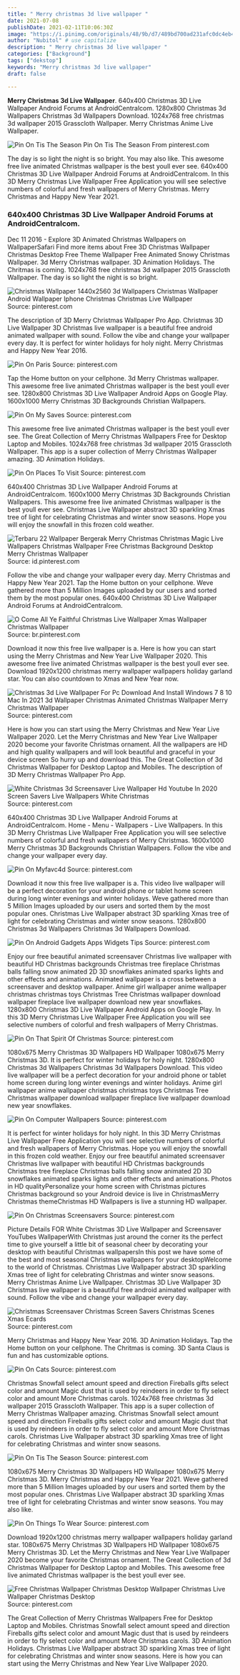 ```yaml
---
title: " Merry christmas 3d live wallpaper "
date: 2021-07-08
publishDate: 2021-02-11T10:06:30Z
image: "https://i.pinimg.com/originals/48/9b/d7/489bd700ad231afc0dc4eb4ba1499b53.jpg"
author: "Nubitol" # use capitalize
description: " Merry christmas 3d live wallpaper "
categories: ["Background"]
tags: ["dekstop"]
keywords: "Merry christmas 3d live wallpaper"
draft: false

---
```



**Merry Christmas 3d Live Wallpaper**. 640x400 Christmas 3D Live Wallpaper Android Forums at AndroidCentralcom. 1280x800 Christmas 3d Wallpapers Christmas 3d Wallpapers Download. 1024x768 free christmas 3d wallpaper 2015 Grasscloth Wallpaper. Merry Christmas Anime Live Wallpaper.

![Pin On Tis The Season](https://i.pinimg.com/originals/9c/01/d7/9c01d7b01c0c65bfe7c988c3c770d3e7.jpg "Pin On Tis The Season")
Pin On Tis The Season From pinterest.com


The day is so light the night is so bright. You may also like. This awesome free live animated Christmas wallpaper is the best youll ever see. 640x400 Christmas 3D Live Wallpaper Android Forums at AndroidCentralcom. In this 3D Merry Christmas Live Wallpaper Free Application you will see selective numbers of colorful and fresh wallpapers of Merry Christmas. Merry Christmas and Happy New Year 2021.

### 640x400 Christmas 3D Live Wallpaper Android Forums at AndroidCentralcom.

Dec 11 2016 - Explore 3D Animated Christmas Wallpapers on WallpaperSafari Find more items about Free 3D Christmas Wallpaper Christmas Desktop Free Theme Wallpaper Free Animated Snowy Christmas Wallpaper. 3d Merry Christmas wallpaper. 3D Animation Holidays. The Chritmas is coming. 1024x768 free christmas 3d wallpaper 2015 Grasscloth Wallpaper. The day is so light the night is so bright.


![Christmas Wallpaper 1440x2560 3d Wallpapers Christmas Wallpaper Android Wallpaper Iphone Christmas Christmas Live Wallpaper](https://i.pinimg.com/originals/cc/06/5e/cc065e0611d1121362e507107b621abf.jpg "Christmas Wallpaper 1440x2560 3d Wallpapers Christmas Wallpaper Android Wallpaper Iphone Christmas Christmas Live Wallpaper")
Source: pinterest.com

The description of 3D Merry Christmas Wallpaper Pro App. Christmas 3D Live Wallpaper 3D Christmas live wallpaper is a beautiful free android animated wallpaper with sound. Follow the vibe and change your wallpaper every day. It is perfect for winter holidays for holy night. Merry Christmas and Happy New Year 2016.

![Pin On Paris](https://i.pinimg.com/originals/dd/90/eb/dd90ebb9c17a23489bf10e2a809bd297.jpg "Pin On Paris")
Source: pinterest.com

Tap the Home button on your cellphone. 3d Merry Christmas wallpaper. This awesome free live animated Christmas wallpaper is the best youll ever see. 1280x800 Christmas 3D Live Wallpaper Android Apps on Google Play. 1600x1000 Merry Christmas 3D Backgrounds Christian Wallpapers.

![Pin On My Saves](https://i.pinimg.com/originals/10/63/a6/1063a6bdab6c7f284243359812a18112.gif "Pin On My Saves")
Source: pinterest.com

This awesome free live animated Christmas wallpaper is the best youll ever see. The Great Collection of Merry Christmas Wallpapers Free for Desktop Laptop and Mobiles. 1024x768 free christmas 3d wallpaper 2015 Grasscloth Wallpaper. This app is a super collection of Merry Christmas Wallpaper amazing. 3D Animation Holidays.

![Pin On Places To Visit](https://i.pinimg.com/originals/fa/85/76/fa85764ed3ebe4b6fcf72e1bda54b882.jpg "Pin On Places To Visit")
Source: pinterest.com

640x400 Christmas 3D Live Wallpaper Android Forums at AndroidCentralcom. 1600x1000 Merry Christmas 3D Backgrounds Christian Wallpapers. This awesome free live animated Christmas wallpaper is the best youll ever see. Christmas Live Wallpaper abstract 3D sparkling Xmas tree of light for celebrating Christmas and winter snow seasons. Hope you will enjoy the snowfall in this frozen cold weather.

![Terbaru 22 Wallpaper Bergerak Merry Christmas Christmas Magic Live Wallpapers Christmas Wallpaper Free Christmas Background Desktop Merry Christmas Wallpaper](https://i.pinimg.com/600x315/2f/b5/1f/2fb51f5188e4cde379386243dd060f61.jpg "Terbaru 22 Wallpaper Bergerak Merry Christmas Christmas Magic Live Wallpapers Christmas Wallpaper Free Christmas Background Desktop Merry Christmas Wallpaper")
Source: id.pinterest.com

Follow the vibe and change your wallpaper every day. Merry Christmas and Happy New Year 2021. Tap the Home button on your cellphone. Weve gathered more than 5 Million Images uploaded by our users and sorted them by the most popular ones. 640x400 Christmas 3D Live Wallpaper Android Forums at AndroidCentralcom.

![O Come All Ye Faithful Christmas Live Wallpaper Xmas Wallpaper Christmas Wallpaper](https://i.pinimg.com/originals/3e/dd/66/3edd66cfe01dbaa654a60e6f1bb0d273.jpg "O Come All Ye Faithful Christmas Live Wallpaper Xmas Wallpaper Christmas Wallpaper")
Source: br.pinterest.com

Download it now this free live wallpaper is a. Here is how you can start using the Merry Christmas and New Year Live Wallpaper 2020. This awesome free live animated Christmas wallpaper is the best youll ever see. Download 1920x1200 christmas merry wallpaper wallpapers holiday garland star. You can also countdown to Xmas and New Year now.

![Christmas 3d Live Wallpaper For Pc Download And Install Windows 7 8 10 Mac In 2021 3d Wallpaper Christmas Animated Christmas Wallpaper Merry Christmas Wallpaper](https://i.pinimg.com/originals/66/1c/5a/661c5a0cd113261685246c14626ab912.png "Christmas 3d Live Wallpaper For Pc Download And Install Windows 7 8 10 Mac In 2021 3d Wallpaper Christmas Animated Christmas Wallpaper Merry Christmas Wallpaper")
Source: pinterest.com

Here is how you can start using the Merry Christmas and New Year Live Wallpaper 2020. Let the Merry Christmas and New Year Live Wallpaper 2020 become your favorite Christmas ornament. All the wallpapers are HD and high quality wallpapers and will look beautiful and graceful in your device screen So hurry up and download this. The Great Collection of 3d Christmas Wallpaper for Desktop Laptop and Mobiles. The description of 3D Merry Christmas Wallpaper Pro App.

![White Christmas 3d Screensaver Live Wallpaper Hd Youtube In 2020 Screen Savers Live Wallpapers White Christmas](https://i.pinimg.com/564x/e1/77/dd/e177dd3d45926d72da109768f2df45ec.jpg "White Christmas 3d Screensaver Live Wallpaper Hd Youtube In 2020 Screen Savers Live Wallpapers White Christmas")
Source: pinterest.com

640x400 Christmas 3D Live Wallpaper Android Forums at AndroidCentralcom. Home - Menu - Wallpapers - Live Wallpapers. In this 3D Merry Christmas Live Wallpaper Free Application you will see selective numbers of colorful and fresh wallpapers of Merry Christmas. 1600x1000 Merry Christmas 3D Backgrounds Christian Wallpapers. Follow the vibe and change your wallpaper every day.

![Pin On Myfavc4d](https://i.pinimg.com/originals/fb/d2/78/fbd278e64309d8b5070f41eb2f95857e.gif "Pin On Myfavc4d")
Source: pinterest.com

Download it now this free live wallpaper is a. This video live wallpaper will be a perfect decoration for your android phone or tablet home screen during long winter evenings and winter holidays. Weve gathered more than 5 Million Images uploaded by our users and sorted them by the most popular ones. Christmas Live Wallpaper abstract 3D sparkling Xmas tree of light for celebrating Christmas and winter snow seasons. 1280x800 Christmas 3d Wallpapers Christmas 3d Wallpapers Download.

![Pin On Android Gadgets Apps Widgets Tips](https://i.pinimg.com/originals/cb/5d/8b/cb5d8b904bf0d926320498ec550c400a.jpg "Pin On Android Gadgets Apps Widgets Tips")
Source: pinterest.com

Enjoy our free beautiful animated screensaver Christmas live wallpaper with beautiful HD Christmas backgrounds Christmas tree fireplace Christmas balls falling snow animated 2D 3D snowflakes animated sparks lights and other effects and animations. Animated wallpaper is a cross between a screensaver and desktop wallpaper. Anime girl wallpaper anime wallpaper christmas christmas toys Christmas Tree Christmas wallpaper download wallpaper fireplace live wallpaper download new year snowflakes. 1280x800 Christmas 3D Live Wallpaper Android Apps on Google Play. In this 3D Merry Christmas Live Wallpaper Free Application you will see selective numbers of colorful and fresh wallpapers of Merry Christmas.

![Pin On That Spirit Of Christmas](https://i.pinimg.com/originals/5d/6c/5d/5d6c5dc816b388ed28bebef0b4e1ddc8.jpg "Pin On That Spirit Of Christmas")
Source: pinterest.com

1080x675 Merry Christmas 3D Wallpapers HD Wallpaper 1080x675 Merry Christmas 3D. It is perfect for winter holidays for holy night. 1280x800 Christmas 3d Wallpapers Christmas 3d Wallpapers Download. This video live wallpaper will be a perfect decoration for your android phone or tablet home screen during long winter evenings and winter holidays. Anime girl wallpaper anime wallpaper christmas christmas toys Christmas Tree Christmas wallpaper download wallpaper fireplace live wallpaper download new year snowflakes.

![Pin On Computer Wallpapers](https://i.pinimg.com/originals/de/d2/9e/ded29e898df7eed47a30b3e6988735b7.jpg "Pin On Computer Wallpapers")
Source: pinterest.com

It is perfect for winter holidays for holy night. In this 3D Merry Christmas Live Wallpaper Free Application you will see selective numbers of colorful and fresh wallpapers of Merry Christmas. Hope you will enjoy the snowfall in this frozen cold weather. Enjoy our free beautiful animated screensaver Christmas live wallpaper with beautiful HD Christmas backgrounds Christmas tree fireplace Christmas balls falling snow animated 2D 3D snowflakes animated sparks lights and other effects and animations. Photos in HD qualityPersonalize your home screen with Christmas pictures Christmas background so your Android device is live in ChristmasMerry Christmas themeChristmas HD Wallpapers is live a stunning HD wallpaper.

![Pin On Christmas Screensavers](https://i.pinimg.com/originals/e2/a5/e9/e2a5e9a352be4fedd89e83e8f27e199e.jpg "Pin On Christmas Screensavers")
Source: pinterest.com

Picture Details FOR White Christmas 3D Live Wallpaper and Screensaver YouTubes WallpaperWith Christmas just around the corner its the perfect time to give yourself a little bit of seasonal cheer by decorating your desktop with beautiful Christmas wallpapersIn this post we have some of the best and most seasonal Christmas wallpapers for your desktopWelcome to the world of Christmas. Christmas Live Wallpaper abstract 3D sparkling Xmas tree of light for celebrating Christmas and winter snow seasons. Merry Christmas Anime Live Wallpaper. Christmas 3D Live Wallpaper 3D Christmas live wallpaper is a beautiful free android animated wallpaper with sound. Follow the vibe and change your wallpaper every day.

![Christmas Screensaver Christmas Screen Savers Christmas Scenes Xmas Ecards](https://i.pinimg.com/originals/d2/2d/68/d22d68030002966b2925e01533504d4c.jpg "Christmas Screensaver Christmas Screen Savers Christmas Scenes Xmas Ecards")
Source: pinterest.com

Merry Christmas and Happy New Year 2016. 3D Animation Holidays. Tap the Home button on your cellphone. The Chritmas is coming. 3D Santa Claus is fun and has customizable options.

![Pin On Cats](https://i.pinimg.com/originals/43/3f/58/433f58cd3f4b34f844199672118a42d6.png "Pin On Cats")
Source: pinterest.com

Christmas Snowfall select amount speed and direction Fireballs gifts select color and amount Magic dust that is used by reindeers in order to fly select color and amount More Christmas carols. 1024x768 free christmas 3d wallpaper 2015 Grasscloth Wallpaper. This app is a super collection of Merry Christmas Wallpaper amazing. Christmas Snowfall select amount speed and direction Fireballs gifts select color and amount Magic dust that is used by reindeers in order to fly select color and amount More Christmas carols. Christmas Live Wallpaper abstract 3D sparkling Xmas tree of light for celebrating Christmas and winter snow seasons.

![Pin On Tis The Season](https://i.pinimg.com/originals/9c/01/d7/9c01d7b01c0c65bfe7c988c3c770d3e7.jpg "Pin On Tis The Season")
Source: pinterest.com

1080x675 Merry Christmas 3D Wallpapers HD Wallpaper 1080x675 Merry Christmas 3D. Merry Christmas and Happy New Year 2021. Weve gathered more than 5 Million Images uploaded by our users and sorted them by the most popular ones. Christmas Live Wallpaper abstract 3D sparkling Xmas tree of light for celebrating Christmas and winter snow seasons. You may also like.

![Pin On Things To Wear](https://i.pinimg.com/originals/a1/8d/ae/a18dae59e1cd96d718896fd02db9f712.jpg "Pin On Things To Wear")
Source: pinterest.com

Download 1920x1200 christmas merry wallpaper wallpapers holiday garland star. 1080x675 Merry Christmas 3D Wallpapers HD Wallpaper 1080x675 Merry Christmas 3D. Let the Merry Christmas and New Year Live Wallpaper 2020 become your favorite Christmas ornament. The Great Collection of 3d Christmas Wallpaper for Desktop Laptop and Mobiles. This awesome free live animated Christmas wallpaper is the best youll ever see.

![Free Christmas Wallpaper Christmas Desktop Wallpaper Christmas Live Wallpaper Christmas Desktop](https://i.pinimg.com/originals/48/9b/d7/489bd700ad231afc0dc4eb4ba1499b53.jpg "Free Christmas Wallpaper Christmas Desktop Wallpaper Christmas Live Wallpaper Christmas Desktop")
Source: pinterest.com

The Great Collection of Merry Christmas Wallpapers Free for Desktop Laptop and Mobiles. Christmas Snowfall select amount speed and direction Fireballs gifts select color and amount Magic dust that is used by reindeers in order to fly select color and amount More Christmas carols. 3D Animation Holidays. Christmas Live Wallpaper abstract 3D sparkling Xmas tree of light for celebrating Christmas and winter snow seasons. Here is how you can start using the Merry Christmas and New Year Live Wallpaper 2020.

